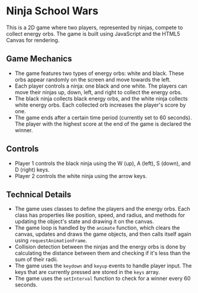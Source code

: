 # Ninja School Wars

This is a 2D game where two players, represented by ninjas, compete to collect energy orbs. The game is built using JavaScript and the HTML5 Canvas for rendering.

## Game Mechanics

- The game features two types of energy orbs: white and black. These orbs appear randomly on the screen and move towards the left.
- Each player controls a ninja: one black and one white. The players can move their ninjas up, down, left, and right to collect the energy orbs.
- The black ninja collects black energy orbs, and the white ninja collects white energy orbs. Each collected orb increases the player's score by one.
- The game ends after a certain time period (currently set to 60 seconds). The player with the highest score at the end of the game is declared the winner.

## Controls

- Player 1 controls the black ninja using the W (up), A (left), S (down), and D (right) keys.
- Player 2 controls the white ninja using the arrow keys.

## Technical Details

- The game uses classes to define the players and the energy orbs. Each class has properties like position, speed, and radius, and methods for updating the object's state and drawing it on the canvas.
- The game loop is handled by the `animate` function, which clears the canvas, updates and draws the game objects, and then calls itself again using `requestAnimationFrame`.
- Collision detection between the ninjas and the energy orbs is done by calculating the distance between them and checking if it's less than the sum of their radii.
- The game uses the `keydown` and `keyup` events to handle player input. The keys that are currently pressed are stored in the `keys` array.
- The game uses the `setInterval` function to check for a winner every 60 seconds.